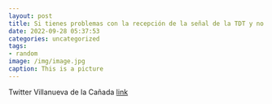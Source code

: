 ```yaml
---
layout: post
title: Si tienes problemas con la recepción de la señal de la TDT y no ves bien la televisión, puede ser por el despliegue del servicio...
date: 2022-09-28 05:37:53
categories: uncategorized
tags:
- random
image: /img/image.jpg
caption: This is a picture
---
```

Twitter Villanueva de la Cañada [link](https://twitter.com/AytoVDLCanada/status/1574705886282424321)
